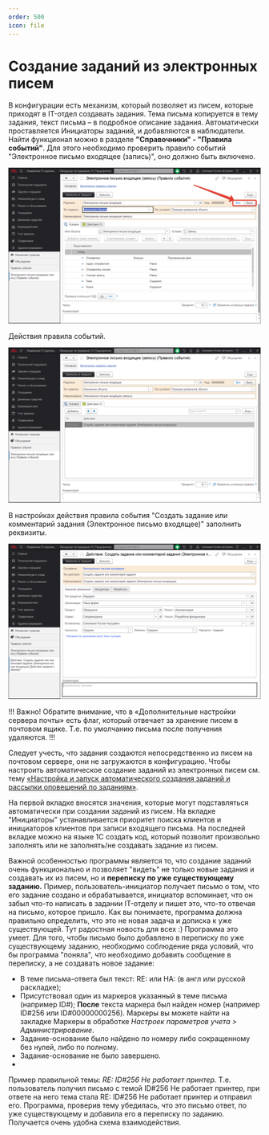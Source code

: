 ```yaml
---
order: 500
icon: file
---
```


# Создание заданий из электронных писем
В конфигурации есть механизм, который позволяет из писем, которые приходят в IT-отдел создавать задания. Тема письма копируется в тему задания, текст письма – в подробное описание задания. Автоматически проставляется Инициаторы заданий, и добавляются в наблюдатели. Найти функционал можно в разделе **"Справочники" - "Правила событий"**.
Для этого необходимо проверить правило событий "Электронное письмо входящее (запись)", оно должно быть включено.

![01_СозданиеЗаданийИзЭлектронныхПисем](static/01_СозданиеЗаданийИзЭлектронныхПисем.png)

Действия правила событий.

![02_СозданиеЗаданийИзЭлектронныхПисем](static/02_СозданиеЗаданийИзЭлектронныхПисем.png)

В настройках действия правила события "Создать задание или комментарий задания (Электронное письмо входящее)" заполнить реквизиты.

![03_СозданиеЗаданийИзЭлектронныхПисем](static/03_СозданиеЗаданийИзЭлектронныхПисем.png)

!!!
Важно! Обратите внимание, что в «Дополнительные настройки сервера почты» есть флаг, который отвечает за хранение писем в почтовом ящике. Т.е. по умолчанию письма после получения удаляются.
!!!

Следует учесть, что задания создаются непосредственно из писем на почтовом сервере, они не загружаются в конфигурацию.
Чтобы настроить автоматическое создание заданий из электронных писем см. тему [«Настройка и запуск автоматического создания заданий и рассылки оповещений по заданиям»](https://softonit.ru/FAQ/courses/?COURSE_ID=1&LESSON_ID=623&LESSON_PATH=1.22.25.623).

На первой вкладке вносятся значения, которые могут подставляться автоматически при создании заданий из писем.
На вкладке "Инициаторы" устанавливается приоритет поиска клиентов и инициаторов клиентов при записи входящего письма.
На последней вкладке можно на языке 1С создать код, который позволит произвольно заполнять или не заполнять/не создавать задание из писем.

Важной особенностью программы является то, что создание заданий очень функционально и позволяет "видеть" не только новые задания и создавать их из писем, но и **переписку по уже существующему заданию.** Пример, пользователь-инициатор получает письмо о том, что его задание создано и обрабатывается, инициатор вспоминает, что он забыл что-то написать в задании IT-отделу и пишет это, что-то отвечая на письмо, которое пришло. Как вы понимаете, программа должна правильно определить, что это не новая задача и дописка к уже существующей. Тут радостная новость для всех :) Программа это умеет.
Для того, чтобы письмо было добавлено в переписку по уже существующему заданию, необходимо соблюдение ряда условий, что бы программа "поняла", что необходимо добавить сообщение в переписку, а не создавать новое задание:

* В теме письма-ответа был текст: RE: или HA: (в англ или русской раскладке);
* Присутствовал один из маркеров указанный в теме письма (например ID#);
**После** текста маркера был найден номер (например ID#256 или ID#00000000256). Маркеры вы можете найти на закладке Маркеры в обработке *Настроек параметров учета > Администрирование*.
* Задание-основание было найдено по номеру либо сокращенному без нулей, либо по полному.
* Задание-основание не было завершено.
* 
Пример правильной темы: *RE: ID#256 Не работает принтер.*
Т.е. пользователь получил письмо с темой ID#256 Не работает принтер, при ответе на него тема стала RE: ID#256 Не работает принтер и отправил его. Программа, проверив тему убедилась, что это письмо ответ, по уже существующему и добавила его в переписку по заданию.
Получается очень удобна схема взаимодействия.


